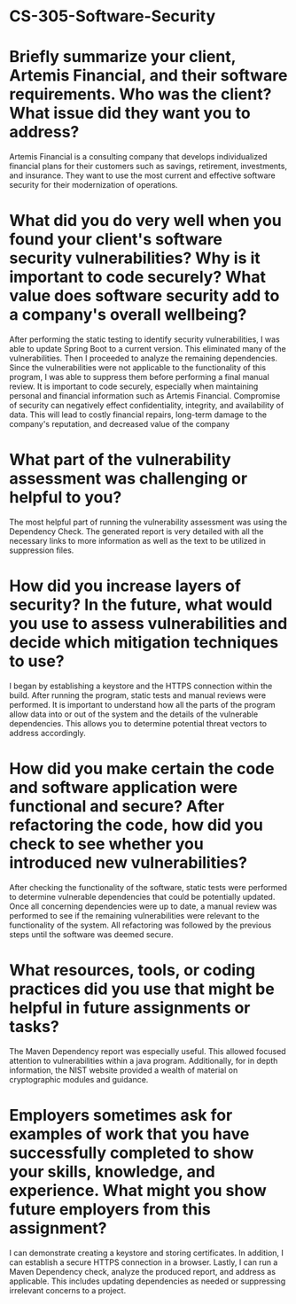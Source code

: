 # CS-305-Software-Security

# Briefly summarize your client, Artemis Financial, and their software requirements. Who was the client? What issue did they want you to address?
Artemis Financial is a consulting company that develops individualized financial plans for their customers such as savings, retirement, investments, and insurance. They want to use the most current and effective software security for their modernization of operations.

# What did you do very well when you found your client's software security vulnerabilities? Why is it important to code securely? What value does software security add to a company's overall wellbeing?
After performing the static testing to identify security vulnerabilities, I was able to update Spring Boot to a current version.  This eliminated many of the vulnerabilities. Then I proceeded to analyze the remaining dependencies. Since the vulnerabilities were not applicable to the functionality of this program, I was able to suppress them before performing a final manual review.  It is important to code securely, especially when maintaining personal and financial information such as Artemis Financial. Compromise of security can negatively effect confidentiality, integrity, and availability of data. This will lead to costly financial repairs, long-term damage to the company's reputation, and decreased value of the company

# What part of the vulnerability assessment was challenging or helpful to you?
The most helpful part of running the vulnerability assessment was using the Dependency Check. The generated report is very detailed with all the necessary links to more information as well as the text to be utilized in suppression files.

# How did you increase layers of security? In the future, what would you use to assess vulnerabilities and decide which mitigation techniques to use?
I began by establishing a keystore and the HTTPS connection within the build. After running the program, static tests and manual reviews were performed.  It is important to understand how all the parts of the program allow data into or out of the system and the details of the vulnerable dependencies.  This allows you to determine potential threat vectors to address accordingly.  

# How did you make certain the code and software application were functional and secure? After refactoring the code, how did you check to see whether you introduced new vulnerabilities?
After checking the functionality of the software, static tests were performed to determine vulnerable dependencies that could be potentially updated. Once all concerning dependencies were up to date, a manual review was performed to see if the remaining vulnerabilities were relevant to the functionality of the system.  All refactoring was followed by the previous steps until the software was deemed secure.

# What resources, tools, or coding practices did you use that might be helpful in future assignments or tasks?
The Maven Dependency report was especially useful.  This allowed focused attention to vulnerabilities within a java program.  Additionally, for in depth information, the NIST website provided a wealth of material on cryptographic modules and guidance.

# Employers sometimes ask for examples of work that you have successfully completed to show your skills, knowledge, and experience. What might you show future employers from this assignment?
I can demonstrate creating a keystore and storing certificates. In addition, I can establish a secure HTTPS connection in a browser.  Lastly, I can run a Maven Dependency check, analyze the produced report, and address as applicable. This includes updating dependencies as needed or suppressing irrelevant concerns to a project.
